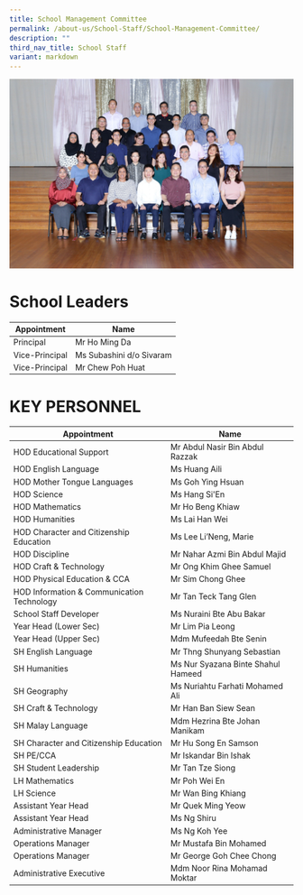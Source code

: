 ```yaml
---
title: School Management Committee
permalink: /about-us/School-Staff/School-Management-Committee/
description: ""
third_nav_title: School Staff
variant: markdown
---
```

![](/images/Dept%20Photo/SCHOOL_MANAGEMENT_COMMITTEE_6031A_P1.jpg)
# School Leaders

| Appointment | Name |
| -------- | -------- |
| Principal     | Mr Ho Ming Da     |
| Vice-Principal     | Ms Subashini d/o Sivaram    |
| Vice-Principal     | Mr Chew Poh Huat     |

# KEY PERSONNEL

| Appointment | Name |
| -------- | -------- |
| HOD Educational Support     | Mr Abdul Nasir Bin Abdul Razzak     |
| HOD English Language    | Ms Huang Aili     |
| HOD Mother Tongue Languages      | Ms Goh Ying Hsuan   |
| HOD Science     | Ms Hang Si'En     |
| HOD Mathematics     | Mr Ho Beng Khiaw     |
| HOD Humanities     | Ms Lai Han Wei    |
| HOD Character and Citizenship Education     | Ms Lee Li’Neng, Marie    |
| HOD Discipline     | Mr Nahar Azmi Bin Abdul Majid     |
| HOD Craft & Technology     | Mr Ong Khim Ghee Samuel     |
| HOD Physical Education & CCA     | Mr Sim Chong Ghee    |
| HOD Information & Communication Technology     | Mr Tan Teck Tang Glen     |
| School Staff Developer    | Ms Nuraini Bte Abu Bakar     |
| Year Head​ (Lower Sec)     | Mr Lim Pia Leong     |
| Year Head (Upper Sec)     | Mdm Mufeedah Bte Senin     |
| SH English Language     | Mr Thng Shunyang Sebastian     |
| SH Humanities     | Ms Nur Syazana Binte Shahul Hameed     |
| SH Geography     | Ms Nuriahtu Farhati Mohamed Ali     |
| SH Craft & Technology     | Mr Han Ban Siew Sean     |
| SH Malay Language     | Mdm Hezrina Bte Johan Manikam     |
| SH Character and Citizenship Education     | Mr Hu Song En Samson     |
| SH PE/CCA      | Mr Iskandar Bin Ishak     |
| SH Student Leadership     | Mr Tan Tze Siong     |
| LH Mathematics     | Mr Poh Wei En     |
| LH Science     | Mr Wan Bing Khiang     |
| Assistant Year Head     | Mr Quek Ming Yeow     |
| Assistant Year Head     | Ms Ng Shiru     |
| Administrative Manager     | Ms Ng Koh Yee    |
| Operations Manager     | Mr Mustafa Bin Mohamed    |
| Operations Manager     | Mr George Goh Chee Chong     |
| Administrative Executive     | Mdm Noor Rina Mohamad Moktar     |